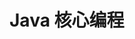# Java 核心编程

[](core-java-8.md ':include')

[](core-java-11.md ':include')

[](core-java-annotations.md ':include')

[](core-java-strings.md ':include')
